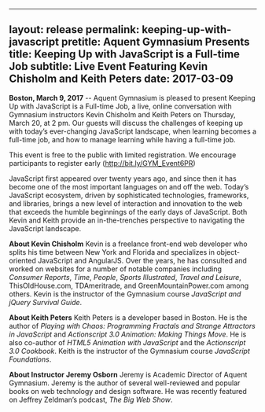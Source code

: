 

---
layout: release
permalink: keeping-up-with-javascript
pretitle: Aquent Gymnasium Presents
title: Keeping Up with JavaScript is a Full-time Job
subtitle: Live Event Featuring Kevin Chisholm and Keith Peters
date:   2017-03-09
---

**Boston, March 9, 2017** -- Aquent Gymnasium is pleased to present Keeping Up with JavaScript is a Full-time Job, a live, online conversation with Gymnasium instructors Kevin Chisholm and Keith Peters on Thursday, March 20, at 2 pm.  Our guests will discuss the challenges of keeping up with today’s ever-changing JavaScript landscape, when learning becomes a full-time job, and how to manage learning while having a full-time job.

This event is free to the public with limited registration. We encourage participants to register early (http://bit.ly/GYM_Event6PR)

JavaScript first appeared over twenty years ago, and since then it has become one of the most important languages on and off the web. Today’s JavaScript ecosystem, driven by sophisticated technologies, frameworks, and libraries, brings a new level of interaction and innovation to the web that exceeds the humble beginnings of the early days of JavaScript. Both Kevin and Keith provide an in-the-trenches perspective to navigating the JavaScript landscape.

**About Kevin Chisholm**
Kevin is a freelance front-end web developer who splits his time between New York and Florida and specializes in object-oriented JavaScript and AngularJS. Over the years, he has consulted and worked on websites for a number of notable companies including *Consumer Reports*, *Time*, *People*, *Sports Illustrated*, *Travel and Leisure*, ThisOldHouse.com, TDAmeritrade, and GreenMountainPower.com among others. Kevin is the instructor of the Gymnasium course *JavaScript and jQuery Survival Guide*.

**About Keith Peters**
Keith Peters is a developer based in Boston. He is the author of *Playing with Chaos: Programming Fractals and Strange Attractors in JavaScript* and *Actionscript 3.0 Animation: Making Things Move*. He is also co-author of *HTML5 Animation with JavaScript* and the *Actionscript 3.0 Cookbook*. Keith is the instructor of the Gymnasium course *JavaScript Foundations*.

**About Instructor Jeremy Osborn**
Jeremy is Academic Director of Aquent Gymnasium. Jeremy is the author of several well-reviewed and popular books on web technology and design software. He was recently featured on Jeffrey Zeldman’s podcast, *The Big Web Show*.



